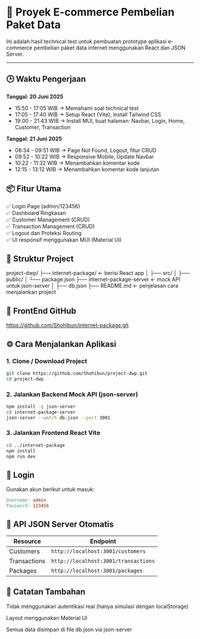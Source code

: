 # 🚀 Proyek E-commerce Pembelian Paket Data

Ini adalah hasil technical test untuk pembuatan prototype aplikasi e-commerce pembelian paket data internet menggunakan React dan JSON Server.

---

## 🕒 Waktu Pengerjaan

**Tanggal: 20 Juni 2025**

- 15:50 - 17:05 WIB → Memahami soal technical test
- 17:05 - 17:40 WIB → Setup React (Vite), install Tailwind CSS
- 19:00 - 21:43 WIB → Install MUI, buat halaman: Navbar, Login, Home, Customer, Transaction

**Tanggal: 21 Juni 2025**

- 08:34 - 09:51 WIB → Page Not Found, Logout, fitur CRUD
- 09:52 - 10:22 WIB → Responsive Mobile, Update Navbar
- 10:22 - 11:32 WIB → Menambahkan komentar kode
- 12:15 - 13:12 WIB → Menambahkan komentar kode lanjutan

## 📦 Fitur Utama

✅ Login Page (admin/123456)  
✅ Dashboard Ringkasan  
✅ Customer Management (CRUD)  
✅ Transaction Management (CRUD)  
✅ Logout dan Proteksi Routing  
✅ UI responsif menggunakan MUI (Material UI)

## 📁 Struktur Project

project-dwp/
├── internet-package/ ← berisi React app
│ ├── src/
│ ├── public/
│ └── package.json
├── internet-package-server ← mock API untuk json-server
│ ├── db.json
├── README.md ← penjelasan cara menjalankan project

## 🔗 FrontEnd GitHub

https://github.com/Shohibun/internet-package.git

## ⚙️ Cara Menjalankan Aplikasi

### 1. Clone / Download Project

```bash
git clone https://github.com/Shohibun/project-dwp.git
cd project-dwp

```

### 2. Jalankan Backend Mock API (json-server)

```bash
npm install -g json-server
cd internet-package-server
json-server --watch db.json --port 3001

```

### 3. Jalankan Frontend React Vite

```bash
cd ../internet-package
npm install
npm run dev

```

## 🔐 Login

Gunakan akun berikut untuk masuk:

```makefile
Username: admin
Password: 123456

```

## 🔗 API JSON Server Otomatis

| Resource     | Endpoint                             |
| ------------ | ------------------------------------ |
| Customers    | `http://localhost:3001/customers`    |
| Transactions | `http://localhost:3001/transactions` |
| Packages     | `http://localhost:3001/packages`     |

## 📌 Catatan Tambahan

Tidak menggunakan autentikasi real (hanya simulasi dengan localStorage)

Layout menggunakan Material UI

Semua data disimpan di file db.json via json-server
